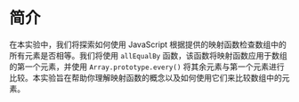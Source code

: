 # 简介

在本实验中，我们将探索如何使用 JavaScript 根据提供的映射函数检查数组中的所有元素是否相等。我们将使用 `allEqualBy` 函数，该函数将映射函数应用于数组的第一个元素，并使用 `Array.prototype.every()` 将其余元素与第一个元素进行比较。本实验旨在帮助你理解映射函数的概念以及如何使用它们来比较数组中的元素。
